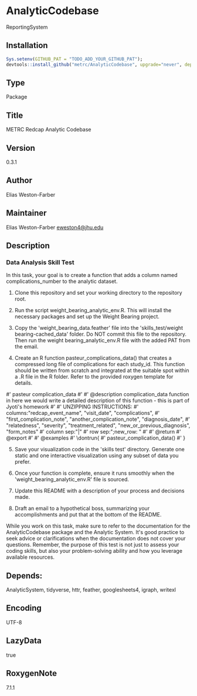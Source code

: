 # AnalyticCodebase
ReportingSystem

## Installation

```R
Sys.setenv(GITHUB_PAT = "TODO_ADD_YOUR_GITHUB_PAT");
devtools::install_github("metrc/AnalyticCodebase", upgrade="never", dependencies="Depends");
```

## Type
Package

## Title
METRC Redcap Analytic Codebase

## Version
0.3.1

## Author
Elias Weston-Farber

## Maintainer
Elias Weston-Farber <eweston4@jhu.edu>

## Description

### Data Analysis Skill Test

In this task, your goal is to create a function that adds a column named complications_number to the analytic dataset.

1. Clone this repository and set your working directory to the repository root.

2. Run the script weight_bearing_analytic_env.R. This will install the necessary packages and set up the Weight Bearing project.

3. Copy the 'weight_bearing_data.feather' file into the 'skills_test/weight bearing-cached_data' folder. Do NOT commit this file to the repository. Then run the weight bearing_analytic_env.R file with the added PAT from the email.

4. Create an R function pasteur_complications_data() that creates a compressed long file of complications for each study_id. This function should be written from scratch and integrated at the suitable spot within a .R file in the R folder. Refer to the provided roxygen template for details.

#' pasteur complication_data
#'
#' @description complication_data function in here we would write a detailed description of this function - this is part of Jyoti's homework
#' 
#' UNZIPPING INSTRUCTIONS:
#' columns:"redcap_event_name", "visit_date", "complications", 
#' "first_complication_note", "another_complication_note", "diagnosis_date", 
#' "relatedness", "severity", "treatment_related", "new_or_previous_diagnosis", "form_notes"
#' column sep:"|"
#' row sep:";new_row: "	
#' 
#' @return
#' @export
#'
#' @examples
#' \dontrun{
#' pasteur_complication_data()
#' }

5. Save your visualization code in the 'skills test' directory. Generate one static and one interactive visualization using any subset of data you prefer.

6. Once your function is complete, ensure it runs smoothly when the 'weight_bearing_analytic_env.R' file is sourced.

7. Update this README with a description of your process and decisions made.

8. Draft an email to a hypothetical boss, summarizing your accomplishments and put that at the bottom of the README.

While you work on this task, make sure to refer to the documentation for the AnalyticCodebase package and the Analytic System. It's good practice to seek advice or clarifications when the documentation does not cover your questions. Remember, the purpose of this test is not just to assess your coding skills, but also your problem-solving ability and how you leverage available resources.

## Depends:
  AnalyticSystem,
  tidyverse,
  httr,
  feather,
  googlesheets4,
  igraph,
  writexl

## Encoding
UTF-8

## LazyData
true

## RoxygenNote
7.1.1
